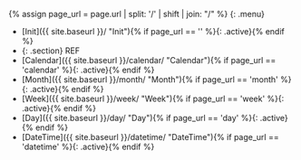 {% assign page_url = page.url | split: '/' | shift | join: "/" %}
{: .menu}
- [Init]({{ site.baseurl }}/ "Init"){% if page_url == '' %}{: .active}{% endif %}
- {: .section} REF
- [Calendar]({{ site.baseurl }}/calendar/ "Calendar"){% if page_url == 'calendar' %}{: .active}{% endif %}
- [Month]({{ site.baseurl }}/month/ "Month"){% if page_url == 'month' %}{: .active}{% endif %}
- [Week]({{ site.baseurl }}/week/ "Week"){% if page_url == 'week' %}{: .active}{% endif %}
- [Day]({{ site.baseurl }}/day/ "Day"){% if page_url == 'day' %}{: .active}{% endif %}
- [DateTime]({{ site.baseurl }}/datetime/ "DateTime"){% if page_url == 'datetime' %}{: .active}{% endif %}
